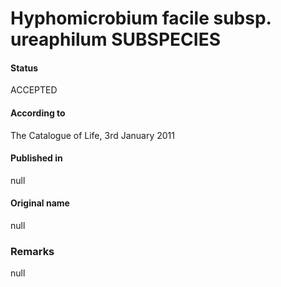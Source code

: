 # Hyphomicrobium facile subsp. ureaphilum SUBSPECIES

#### Status
ACCEPTED

#### According to
The Catalogue of Life, 3rd January 2011

#### Published in
null

#### Original name
null

### Remarks
null